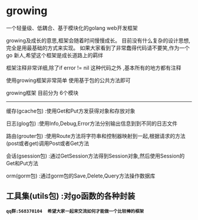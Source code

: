 # growing

一个轻量级、低耦合、基于模块化的golang web开发框架


growing及成长的意思,框架会随着时间慢慢成长。
目前没有什么复杂的设计思想,完全是用最基础的方式来实现。
如果大家看到了非常蠢得代码请不要笑,作为一个go 新人,希望这个框架是成长道路上的羁绊


框架注释非常详细,除了if error != nil 这种代码之外 ,基本所有的地方都有注释


使用growing框架非常简单 使用基于包的公共方法即可 

growing框架 目前分为 6个模块

------------------------------------------------
缓存(gcache包)       :使用Get和Put方发获得对象和存放对象  

日志(glog包)           :使用Info,Debug,Error方法分别输出信息到到不同的日志文件  

路由(grouter包)        :使用Route方法将字符串和控制器映射到一起,根据请求的方法(post或者get)调用Post或者Get方法  

会话(gsession包)       :通过GetSession方法得到Session对象,然后使用Session的Get和Put方法  

orm(gorm包)            :通过gorm包的Save,Delete,Query方法操作数据库  

工具集(utils包)         :对go函数的各种封装  
------------------------------------------------



**`qq群:568370104  希望大家一起来交流如何才能做一个比较棒的框架`**
